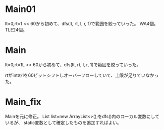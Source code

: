 # Main01
lt=0,rt=1 << 60から初めて、dfs(lt, rt, l, r, 1)で範囲を絞っていった。
WA4個。TLE24個。

# Main
lt=0,rt=1L << 60から初めて、dfs(lt, rt, l, r, 1)で範囲を絞っていった。

rtがintの1を60ビットシフトしオーバーフローしていて、上限が足りていなかった。

# Main\_fix
Mainを元に修正。
List<PairL> list=new ArrayList<>();をdfs()内のローカル変数にしているが、
static変数として確定したものを追加すればよい。

